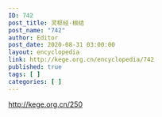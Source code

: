 ```yaml
---
ID: 742
post_title: 灵枢经·根结
post_name: "742"
author: Editor
post_date: 2020-08-31 03:00:00
layout: encyclopedia
link: http://kege.org.cn/encyclopedia/742
published: true
tags: [ ]
categories: [ ]
---
```

http://kege.org.cn/250